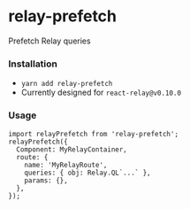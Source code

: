 # relay-prefetch

Prefetch Relay queries

### Installation
- `yarn add relay-prefetch`
- Currently designed for `react-relay@v0.10.0`

### Usage
```
import relayPrefetch from 'relay-prefetch';
relayPrefetch({
  Component: MyRelayContainer,
  route: {
    name: 'MyRelayRoute',
    queries: { obj: Relay.QL`...` },
    params: {},
  },
});
```
